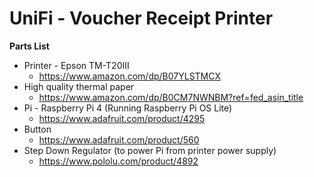 # UniFi - Voucher Receipt Printer

**Parts List**

 * Printer - Epson TM-T20III
	* https://www.amazon.com/dp/B07YLSTMCX
 * High quality thermal paper
 	* https://www.amazon.com/dp/B0CM7NWNBM?ref=fed_asin_title
 * Pi - Raspberry Pi 4 (Running Raspberry Pi OS Lite)
	* https://www.adafruit.com/product/4295
 * Button
	* https://www.adafruit.com/product/560
 * Step Down Regulator (to power Pi from printer power supply)
 	* https://www.pololu.com/product/4892
